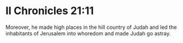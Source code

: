 # II Chronicles 21:11

Moreover, he made high places in the hill country of Judah and led the inhabitants of Jerusalem into whoredom and made Judah go astray.
